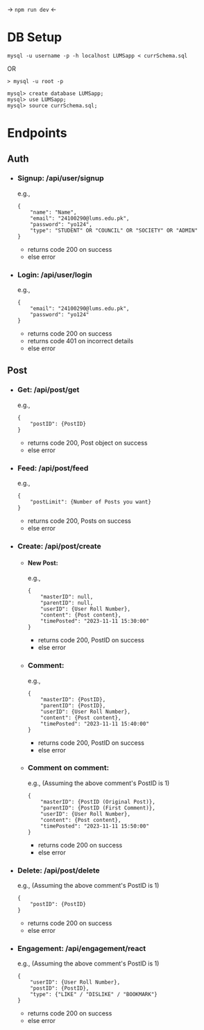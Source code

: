 -> `npm run dev` <-

# DB Setup

```
mysql -u username -p -h localhost LUMSapp < currSchema.sql
```

OR

```
> mysql -u root -p

mysql> create database LUMSapp;
mysql> use LUMSapp;
mysql> source currSchema.sql;
```

# Endpoints

## Auth

-   ### Signup: /api/user/signup

    e.g.,

    ```
    {
        "name": "Name",
        "email": "24100290@lums.edu.pk",
        "password": "yo124",
        "type": "STUDENT" OR "COUNCIL" OR "SOCIETY" OR "ADMIN"
    }
    ```

    -   returns code 200 on success
    -   else error

-   ### Login: /api/user/login
    e.g.,
    ```
    {
        "email": "24100290@lums.edu.pk",
        "password": "yo124"
    }
    ```
    -   returns code 200 on success
    -   returns code 401 on incorrect details
    -   else error

## Post

-   ### Get: /api/post/get

    e.g.,

    ```
    {
        "postID": {PostID}
    }
    ```

    -   returns code 200, Post object on success
    -   else error

-   ### Feed: /api/post/feed

    e.g.,

    ```
    {
        "postLimit": {Number of Posts you want}
    }
    ```

    -   returns code 200, Posts on success
    -   else error

-   ### Create: /api/post/create

    -   #### New Post:

        e.g.,

        ```
        {
            "masterID": null,
            "parentID": null,
            "userID": {User Roll Number},
            "content": {Post content},
            "timePosted": "2023-11-11 15:30:00"
        }
        ```

        -   returns code 200, PostID on success
        -   else error

    -   ### Comment:

        e.g.,

        ```
        {
            "masterID": {PostID},
            "parentID": {PostID},
            "userID": {User Roll Number},
            "content": {Post content},
            "timePosted": "2023-11-11 15:40:00"
        }
        ```

        -   returns code 200, PostID on success
        -   else error

    -   ### Comment on comment:
        e.g., (Assuming the above comment's PostID is 1)
        ```
        {
            "masterID": {PostID (Original Post)},
            "parentID": {PostID (First Comment)},
            "userID": {User Roll Number},
            "content": {Post content},
            "timePosted": "2023-11-11 15:50:00"
        }
        ```
        -   returns code 200 on success
        -   else error

-   ### Delete: /api/post/delete

    e.g., (Assuming the above comment's PostID is 1)

    ```
    {
        "postID": {PostID}
    }
    ```

    -   returns code 200 on success
    -   else error

-   ### Engagement: /api/engagement/react
    e.g., (Assuming the above comment's PostID is 1)
    ```
    {
        "userID": {User Roll Number},
        "postID": {PostID},
        "type": {"LIKE" / "DISLIKE" / "BOOKMARK"}
    }
    ```
    -   returns code 200 on success
    -   else error
